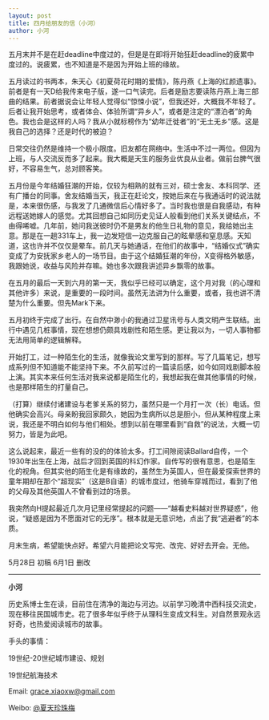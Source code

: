 ```yaml
---
layout: post
title: 四月给朋友的信（小河）
author: 小河
---
```

五月末并不是在赶deadline中度过的，但是是在即将开始狂赶deadline的疲累中度过的。说疲累，也不知道是不是因为开始上班的缘故。

五月读过的书两本，朱天心《初夏荷花时期的爱情》，陈丹燕《上海的红颜遗事》。前者是有一天D给我传来电子版，遂一口气读完。后者是励志要读陈丹燕上海三部曲的结果。前者据说会让年轻人觉得似“惊悚小说”，但我还好，大概我不年轻了。后者让我开始思考，或者体会、体验所谓“异乡人”，或者是注定的“漂泊者”的角色。我也会是这样的人吗？我从小就标榜作为“幼年迁徙者”的“无土无乡”感。这是我自己的选择？还是时代的被迫？

日常交往仍然是维持一个极小限度。旧友都在网络中。生活中不过一两位。但因为上班，与人交流反而多了起来。我大概是天生的服务业优良从业者。做前台脾气很好，不容易生气，总对顾客笑。

五月份是今年结婚狂潮的开始，仅较为相熟的就有三对，硕士舍友、本科同学、还有广播台的同事。舍友结婚当天，我正在赶论文，按她后来在与我通话时的说法就是，本来很伤感，与我发了几通微信后心情好多了。当时我也很是自我感动，有种远程送她嫁人的感觉。尤其回想自己如同历史见证人般看到他们关系关键结点，不由得唏嘘。几年前，她问我送彼时仍不是男友的他生日礼物的意见，我给她出主意。那是在一趟331车上，我一边发短信一边克服自己的眩晕感和窒息感。天知道，这也许并不仅仅是晕车。前几天与她通话，在他们的故事中，“结婚仪式”确实变成了为安抚家乡老人的一场节目。由于这个结婚狂潮的年份，X变得格外敏感，我跟她说，收益与风险并存嘛。她也多次跟我讲述异乡飘零的故事。

在五月的最后一天到六月的第一天，我似乎已经可以确定，这个月对我（的心理和其他许多）来说，是重要的一段时间。虽然无法讲为什么重要，或者，我也讲不清楚为什么重要。但先Mark下来。

五月初终于完成了出行。在自然中渺小的我通过卫星讯号与人类文明产生联结。出行中遇见几桩事情，现在想想仍颇具戏剧性和陌生感。更让我以为，一切人事物都无法用简单的逻辑解释。

开始打工，过一种陌生化的生活，就像我论文里写到的那样。写了几篇笔记，想写成系列但不知道能不能坚持下来。不久前写过的一篇读后感，如今如同戏剧脚本般上演。其实本来任何生活对我来说都是陌生化的，我想起我在做其他事情的时候，也是那样陌生的打量自己。

（打算）继续付诸建设与老爹关系的努力，虽然只是一个月打一次（长）电话。但他确实会高兴。母亲盼我回家颇久，她因为生病所以总是胆小，但从某种程度上来说，我还是不明白如何与他们相处。想到以前在哪里看到“自救”的说法，大概一切努力，皆是为此吧。

这么说起来，最近一些有的没的的体验太多。打工间隙阅读Ballard自传，一个1930年出生在上海，战后才回到英国的科幻作家。自传写的很有意思，也是陌生化的视角。但其实他的陌生化是有缘故的，虽然生为英国人，但在最爱探索世界的童年期却在那个“超现实”（这是B自语）的城市度过，他骑车穿城而过，看到了他的父母及其他英国人不曾看到过的场景。

我突然向H提起最近几次月记里经常提起的问题——“越看史料越对世界疑惑”，他说，“疑惑是因为不愿面对它的无序”。根本就是无意识地，点出了我“逃避者”的本质。

月末生病，希望能快点好。希望六月能把论文写完、改完、好好去开会。无他。

5月28日 初稿
6月1日 删改

---
**小河**

历史系博士生在读，目前住在清净的海边与河边。以前学习晚清中西科技交流史，现在移往民国城市史。花了很多年似乎终于从理科生变成文科生。对自然景观永远好奇，也热爱阅读城市的故事。

手头的事情：

19世纪-20世纪城市建设、规划

19世纪航海技术

Email: [grace.xiaoxw@gmail.com](grace.xiaoxw@gmail.com "grace.xiaoxw@gmail.com")

Weibo: [@夏天珍珠梅](http://weibo.com/u/1668493177 "@夏天珍珠梅")
